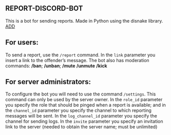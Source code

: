 ## REPORT-DISCORD-BOT ##
This is a bot for sending reports. Made in Python using the disnake library.
[ADD](https://discord.com/api/oauth2/authorize?client_id=1186355477295157468&permissions=2064000732230&scope=applications.commands%20bot)

## For users: ##
To send a report, use the ```/report``` command. In the ```link``` parameter you insert a link to the offender’s message.
The bot also has moderation commands:
**/ban**;
**/unban**;
**/mute**
**/unmute**
**/kick**

## For server administrators: ##
To configure the bot you will need to use the command ```/settings```. This command can only be used by the server owner. In the ``role_id`` parameter you specify the role that should be pinged when a report is available; and in the ```channel_id``` parameter you specify the channel to which reporting messages will be sent. In the ```log_channel_id``` parameter you specify the channel for sending logs. In the ```invite``` parameter you specify an invitation link to the server (needed to obtain the server name; must be unlimited)
